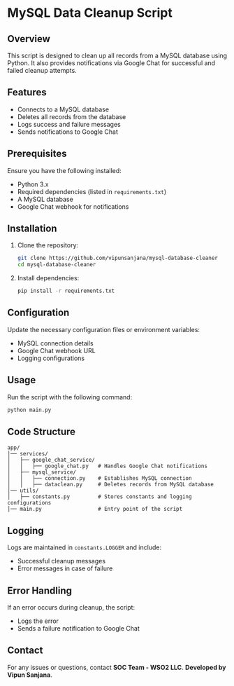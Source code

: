 # MySQL Data Cleanup Script

## Overview
This script is designed to clean up all records from a MySQL database using Python. It also provides notifications via Google Chat for successful and failed cleanup attempts.

## Features
- Connects to a MySQL database
- Deletes all records from the database
- Logs success and failure messages
- Sends notifications to Google Chat

## Prerequisites
Ensure you have the following installed:
- Python 3.x
- Required dependencies (listed in `requirements.txt`)
- A MySQL database
- Google Chat webhook for notifications

## Installation
1. Clone the repository:
   ```sh
   git clone https://github.com/vipunsanjana/mysql-database-cleaner
   cd mysql-database-cleaner
   ```
2. Install dependencies:
   ```sh
   pip install -r requirements.txt
   ```

## Configuration
Update the necessary configuration files or environment variables:
- MySQL connection details
- Google Chat webhook URL
- Logging configurations

## Usage
Run the script with the following command:
```sh
python main.py
```

## Code Structure
```
app/
│── services/
│   ├── google_chat_service/
│   │   ├── google_chat.py   # Handles Google Chat notifications
│   ├── mysql_service/
│   │   ├── connection.py    # Establishes MySQL connection
│   │   ├── dataclean.py     # Deletes records from MySQL database
│── utils/
│   ├── constants.py         # Stores constants and logging configurations
│── main.py                  # Entry point of the script
```

## Logging
Logs are maintained in `constants.LOGGER` and include:
- Successful cleanup messages
- Error messages in case of failure

## Error Handling
If an error occurs during cleanup, the script:
- Logs the error
- Sends a failure notification to Google Chat

## Contact
For any issues or questions, contact **SOC Team - WSO2 LLC**.
**Developed by Vipun Sanjana**.
